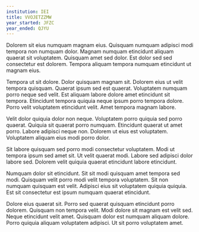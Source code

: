 ```yaml
---
institution: IEI
title: VVOJETZZMW
year_started: JFZC
year_ended: QJYU
---
```


Dolorem sit eius numquam magnam eius. Quisquam numquam adipisci modi tempora non numquam dolor. Magnam numquam etincidunt aliquam quaerat sit voluptatem. Quisquam amet sed dolor. Est dolor sed sed consectetur est dolorem. Tempora aliquam tempora numquam etincidunt ut magnam eius.

Tempora ut sit dolore. Dolor quisquam magnam sit. Dolorem eius ut velit tempora quisquam. Quaerat ipsum sed est quaerat. Voluptatem numquam porro neque sed velit. Est aliquam labore dolore amet etincidunt sit tempora. Etincidunt tempora quiquia neque ipsum porro tempora dolore. Porro velit voluptatem etincidunt velit. Amet tempora magnam labore.

Velit dolor quiquia dolor non neque. Voluptatem porro quiquia sed porro quaerat. Quiquia sit quaerat porro numquam. Etincidunt quaerat ut amet porro. Labore adipisci neque non. Dolorem ut eius est voluptatem. Voluptatem aliquam eius modi porro dolor.

Sit labore quisquam sed porro modi consectetur voluptatem. Modi ut tempora ipsum sed amet sit. Ut velit quaerat modi. Labore sed adipisci dolor labore sed. Dolorem velit quiquia quaerat etincidunt labore etincidunt.

Numquam dolor sit etincidunt. Sit sit modi quisquam amet tempora sed modi. Quisquam velit porro modi velit tempora voluptatem. Sit non numquam quisquam est velit. Adipisci eius sit voluptatem quiquia quiquia. Est sit consectetur est ipsum numquam quaerat etincidunt.

Dolore eius quaerat sit. Porro sed quaerat quisquam etincidunt porro dolorem. Quisquam non tempora velit. Modi dolore sit magnam est velit sed. Neque etincidunt velit amet. Quisquam dolor est numquam aliquam dolore. Porro quiquia aliquam voluptatem adipisci. Ut sit porro voluptatem amet.
    